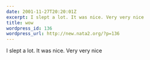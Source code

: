 ```yaml
---
date: 2001-11-27T20:20:01Z
excerpt: I slept a lot. It was nice. Very very nice
title: wow
wordpress_id: 136
wordpress_url: http://new.nata2.org/?p=136
---
```


I slept a lot. It was nice. Very very nice
